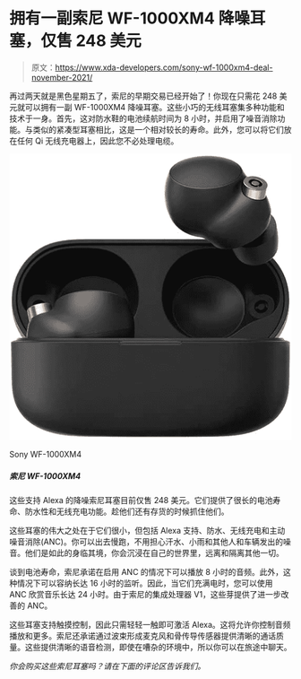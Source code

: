 # 拥有一副索尼 WF-1000XM4 降噪耳塞，仅售 248 美元

> 原文：<https://www.xda-developers.com/sony-wf-1000xm4-deal-november-2021/>

再过两天就是黑色星期五了，索尼的早期交易已经开始了！你现在只需花 248 美元就可以拥有一副 WF-1000XM4 降噪耳塞。这些小巧的无线耳塞集多种功能和技术于一身。首先，这对防水鞋的电池续航时间为 8 小时，并启用了噪音消除功能。与类似的紧凑型耳塞相比，这是一个相对较长的寿命。此外，您可以将它们放在任何 Qi 无线充电器上，因此您不必处理电缆。

 <picture>![If you're not keen on either of those brands or designs, another fantastic choice for wireless earbuds are the Sony WF-1000XM4\. These have a fairly unique look, and they offer great audio quality and ANC support. They also have up to 24 hours of battery life with the case.](img/bfd3c7f27b6c83ea1b367e6254e1014d.png)</picture> 

Sony WF-1000XM4

##### 索尼 WF-1000XM4

这些支持 Alexa 的降噪索尼耳塞目前仅售 248 美元。它们提供了很长的电池寿命、防水性和无线充电功能。趁他们还有存货的时候抓住他们。

这些耳塞的伟大之处在于它们很小，但包括 Alexa 支持、防水、无线充电和主动噪音消除(ANC)。你可以出去慢跑，不用担心汗水、小雨和其他人和车辆发出的噪音。他们是如此的身临其境，你会沉浸在自己的世界里，远离和隔离其他一切。

谈到电池寿命，索尼承诺在启用 ANC 的情况下可以播放 8 小时的音频。此外，这种情况下可以容纳长达 16 小时的监听。因此，当它们充满电时，您可以使用 ANC 欣赏音乐长达 24 小时。由于索尼的集成处理器 V1，这些芽提供了进一步改善的 ANC。

这些耳塞支持触摸控制，因此只需轻轻一触即可激活 Alexa。这将允许你控制音频播放和更多。索尼还承诺通过波束形成麦克风和骨传导传感器提供清晰的通话质量。这些提供清晰的语音检测，即使在嘈杂的环境中，所以你可以在旅途中聊天。

*你会购买这些索尼耳塞吗？请在下面的评论区告诉我们。*
